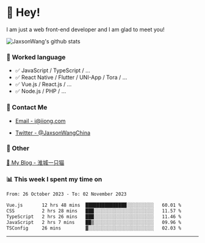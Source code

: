 # 👋 Hey!

I am just a web front-end developer and I am glad to meet you!

![JaxsonWang's github stats](https://github-readme-stats.vercel.app/api?username=JaxsonWang&&show_icons=true&&title_color=1abc9c&&icon_color=1abc9c)


### 📝 Worked language

- ✅ JavaScript / TypeScript / ...
- ✅ React Native / Flutter / UNI-App / Tora / ...
- ✅ Vue.js / React.js / ...
- ✅ Node.js / PHP / ...

### 📮 Contact Me

- [Email - i@iiong.com](mailto:i@iiong.com)

- [Twitter - @JaxsonWangChina](https://twitter.com/JaxsonWangChina)

### 🤪 Other

[📌 My Blog - 淮城一只猫](https://iiong.com)

### 📊 This week I spent my time on

<!--START_SECTION:waka-->

```txt
From: 26 October 2023 - To: 02 November 2023

Vue.js       12 hrs 48 mins  ███████████████░░░░░░░░░░   60.01 %
CSS          2 hrs 28 mins   ███░░░░░░░░░░░░░░░░░░░░░░   11.57 %
TypeScript   2 hrs 26 mins   ███░░░░░░░░░░░░░░░░░░░░░░   11.46 %
JavaScript   2 hrs 7 mins    ██▒░░░░░░░░░░░░░░░░░░░░░░   09.96 %
TSConfig     26 mins         ▓░░░░░░░░░░░░░░░░░░░░░░░░   02.03 %
```

<!--END_SECTION:waka-->

---

